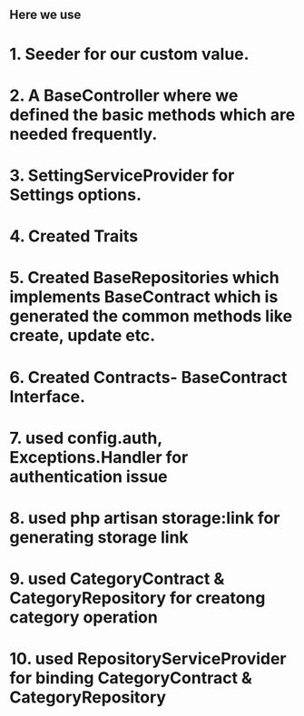 ## Here we use

# 1. Seeder for our custom value.
# 2. A BaseController where we defined the basic methods which are needed frequently.
# 3. SettingServiceProvider for Settings options.
# 4. Created Traits 
# 5. Created BaseRepositories which implements BaseContract which is generated the common methods like create, update etc.
# 6. Created Contracts- BaseContract Interface.
# 7. used config.auth, Exceptions.Handler for authentication issue
# 8. used php artisan storage:link for generating storage link
# 9. used CategoryContract & CategoryRepository for creatong category operation
# 10. used RepositoryServiceProvider for binding CategoryContract & CategoryRepository
